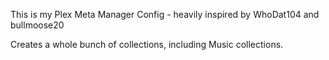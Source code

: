 This is my Plex Meta Manager Config - heavily inspired by WhoDat104 and bullmoose20

Creates a whole bunch of collections, including Music collections.
